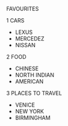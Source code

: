 FAVOURITES

1 CARS
- LEXUS
- MERCEDEZ
- NISSAN

2 FOOD
- CHINESE
- NORTH INDIAN
- AMERICAN

3 PLACES TO TRAVEL
- VENICE
- NEW YORK
- BIRMINGHAM
